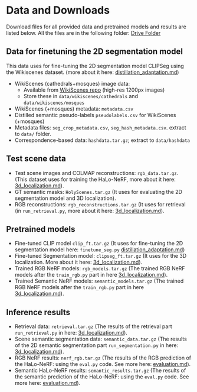 # Data and Downloads

Download files for all provided data and pretrained models and results are listed below.
All the files are in the following folder: [Drive Folder](https://tauex-my.sharepoint.com/:f:/g/personal/hadarelor_tauex_tau_ac_il/Eos1ebfo2hVMhAVsGKAp9MEBGrqIro7LDIZ56rVt5FqHMw?e=h9LWot)
## Data for finetuning the 2D segmentation model

This data uses for fine-tuning the 2D segmentation model CLIPSeg using the Wikiscenes dataset. (more about it here: [distillation_adaptation.md](https://github.com/TAU-VAILab/HaLo-NeRF/blob/346974a807861516822240ad665807ae46c28755/docs/distillation_adaptation.md))

* WikiScenes (cathedrals+mosques) image data:
  * Available from [WikiScenes repo](https://github.com/tgxs002/wikiscenes/tree/main) (high-res 1200px images)
  * Store these in `data/wikiscenes/cathedrals` and `data/wikiscenes/mosques`
* WikiScenes (+mosques) metadata: `metadata.csv`
* Distilled semantic pseudo-labels `pseudolabels.csv` for WikiScenes (+mosques)
* Metadata files: `seg_crop_metadata.csv`, `seg_hash_metadata.csv`.  extract to `data/` folder.
* Correspondence-based data: `hashdata.tar.gz`; extract to `data/hashdata`

## Test scene data

* Test scene images and COLMAP reconstructions: `rgb_data.tar.gz`.  
  (This dataset uses for training the HaLo-NeRF, more about it here: [3d_localization.md](https://github.com/TAU-VAILab/HaLo-NeRF/blob/main/docs/3d_localization.md)). 
* GT semantic masks: `HolyScenes.tar.gz` (It uses for evaluating the 2D segmentation model and 3D localization).
* RGB reconstructions: `rgb_reconstructions.tar.gz` (It uses for retrieval (in `run_retrieval.py`, more about it here: [3d_localization.md](https://github.com/TAU-VAILab/HaLo-NeRF/blob/main/docs/3d_localization.md)).

## Pretrained models

* Fine-tuned CLIP model `clip_ft.tar.gz` (It uses for fine-tuning the 2D segmentation model here: `finetune_seg.py` [distillation_adaptation.md](https://github.com/TAU-VAILab/HaLo-NeRF/blob/346974a807861516822240ad665807ae46c28755/docs/distillation_adaptation.md))
* Fine-tuned Segmentation model: `clipseg_ft.tar.gz` (It uses for the 3D localization. More about it here: [3d_localization.md](https://github.com/TAU-VAILab/HaLo-NeRF/blob/main/docs/3d_localization.md)).  
* Trained RGB NeRF models: `rgb_models.tar.gz` (The trained RGB NeRF models after the `train_rgb.py` part in here [3d_localization.md](https://github.com/TAU-VAILab/HaLo-NeRF/blob/main/docs/3d_localization.md)).
* Trained Semantic NeRF models: `semantic_models.tar.gz` (The trained RGB NeRF models after the `train_rgb.py` part in here [3d_localization.md](https://github.com/TAU-VAILab/HaLo-NeRF/blob/main/docs/3d_localization.md)).

## Inference results

* Retrieval data: `retrieval.tar.gz` (The results of the retrieval part `run_retrieval.py` in here:  [3d_localization.md](https://github.com/TAU-VAILab/HaLo-NeRF/blob/main/docs/3d_localization.md)).
* Scene semantic segmentation data: `semantic_data.tar.gz` (The results of the 2D semantic segmentation part `run_segmentation.py`  in here:  [3d_localization.md](https://github.com/TAU-VAILab/HaLo-NeRF/blob/main/docs/3d_localization.md)).
* RGB NeRF results: `nerf_rgb.tar.gz` (The results of the RGB prediction of the HaLo-NeRF: using the `eval.py` code. See more here: [evaluation.md](https://github.com/TAU-VAILab/HaLo-NeRF/blob/main/docs/evaluation.md)).
* Semantic HaLo-NeRF results: `semantic_results.tar.gz` (The results of the semantic prediction of the HaLo-NeRF: using the `eval.py` code. See more here: [evaluation.md](https://github.com/TAU-VAILab/HaLo-NeRF/blob/main/docs/evaluation.md)).
